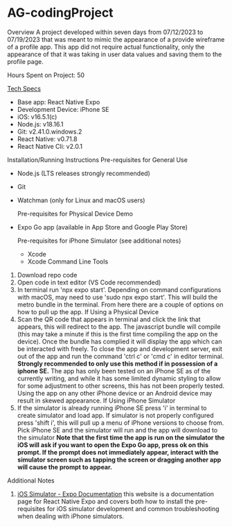 # AG-codingProject

Overview
A project developed within seven days from 07/12/2023 to 07/19/2023 that was meant to mimic the appearance of a provide wireframe of a profile app. This app did not require actual functionality, only the appearance of
that it was taking in user data values and saving them to the profile page.

Hours Spent on Project: 50

<ins>Tech Specs</ins>
- Base app: React Native Expo
- Development Device: iPhone SE
- iOS: v16.5.1(c)
- Node.js: v18.16.1
- Git: v2.41.0.windows.2
- React Native: v0.71.8
- React Native Cli: v2.0.1

Installation/Running Instructions
  Pre-requisites for General Use
- Node.js (LTS releases strongly recommended)
- Git
- Watchman (only for Linux and macOS users)

  Pre-requisites for Physical Device Demo
- Expo Go app (available in App Store and Google Play Store)

  Pre-requisites for iPhone Simulator (see additional notes)
  - Xcode
  - Xcode Command Line Tools

1. Download repo code
2. Open code in text editor (VS Code recommended)
3. In terminal run 'npx expo start'. Depending on command configurations with macOS, may need to use 'sudo npx expo start'. This will build the metro bundle in the terminal. From here there are a couple of options
   on how to pull up the app.
If Using a Physical Device
4. Scan the QR code that appears in terminal and click the link that appears, this will redirect to the app. The javascript bundle will compile (this may take a minute if this is the first
     time compiling the app on the device). Once the bundle has complied it will display the app which can be interacted with freely. To close the app and development server, exit out of the app and run the
     command 'ctrl c' or 'cmd c' in editor terminal.
     **Strongly recommended to only use this method if in possession of a iphone SE.** The app has only been tested on an iPhone SE as of the currently writing, and while it has some limited dynamic styling to allow
     for some adjustment to other screens, this has not been properly tested. Using the app on any other iPhone device or an Android device may result in skewed appearance.
If Using iPhone Simulator
4. If the simulator is already running iPhone SE press 'i' in terminal to create simulator and load app. If simulator is not properly configured press 'shift i', this will pull up a menu of iPhone versions to choose
   from. Pick iPhone SE and the simulator will run and the app will download to the simulator
   **Note that the first time the app is run on the simulator the iOS will ask if you want to open the Expo Go app, press ok on this prompt. If the prompt does not immediately appear, interact with the simulator
   screen such as tapping the screen or dragging another app will cause the prompt to appear.**

Additional Notes
1. [iOS Simulator - Expo Documentation](https://docs.expo.dev/workflow/ios-simulator/) this website is a documentation page for React Native Expo and covers both how to install the pre-requisites for iOS simulator development and common troubleshooting
  when dealing with iPhone simulators.
  
